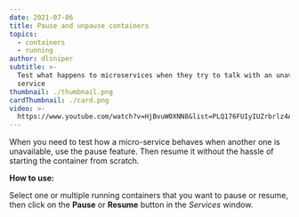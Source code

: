 ```yaml
---
date: 2021-07-06
title: Pause and unpause containers
topics:
  - containers
  - running
author: dlsniper
subtitle: >-
  Test what happens to microservices when they try to talk with an unavailable
  service
thumbnail: ./thumbnail.png
cardThumbnail: ./card.png
video: >-
  https://www.youtube.com/watch?v=HjBvuW0XNN8&list=PLQ176FUIyIUZrbrlz4AY1V8VzBJKZyVlW&index=98
---
```


When you need to test how a micro-service behaves when another one is unavailable, use the pause feature. Then resume it without the hassle of starting the container from scratch.

**How to use:**

Select one or multiple running containers that you want to pause or resume, then click on the **Pause** or **Resume** button in the _Services_ window.
